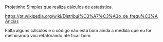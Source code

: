 Projetinho Simples que realiza cálculos de estatística.

https://pt.wikipedia.org/wiki/Distribui%C3%A7%C3%A3o_de_frequ%C3%AAncias

Falta alguns cálculos e o código não está bom ainda a medida que eu for melhorando vou refatorando até ficar bom.

